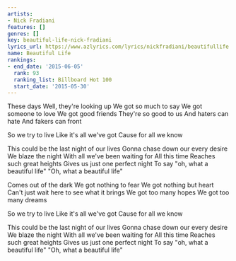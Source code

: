 ```yaml
---
artists:
- Nick Fradiani
features: []
genres: []
key: beautiful-life-nick-fradiani
lyrics_url: https://www.azlyrics.com/lyrics/nickfradiani/beautifullife.html
name: Beautiful Life
rankings:
- end_date: '2015-06-05'
  rank: 93
  ranking_list: Billboard Hot 100
  start_date: '2015-05-30'
---
```


These days
Well, they're looking up
We got so much to say
We got someone to love
We got good friends
They're so good to us
And haters can hate
And fakers can front

So we try to live
Like it's all we've got
Cause for all we know

This could be the last night of our lives
Gonna chase down our every desire
We blaze the night
With all we've been waiting for
All this time
Reaches such great heights
Gives us just one perfect night
To say "oh, what a beautiful life"
"Oh, what a beautiful life"

Comes out of the dark
We got nothing to fear
We got nothing but heart
Can't just wait here to see what it brings
We got too many hopes
We got too many dreams

So we try to live
Like it's all we've got
Cause for all we know

This could be the last night of our lives
Gonna chase down our every desire
We blaze the night
With all we've been waiting for
All this time
Reaches such great heights
Gives us just one perfect night
To say "oh, what a beautiful life"
"Oh, what a beautiful life"




